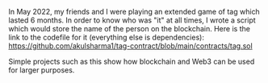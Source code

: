 In May 2022, my friends and I were playing an extended game of tag which lasted 6 months. 
In order to know who was "it" at all times, I wrote a script which would store the name of the person on the blockchain. 
Here is the link to the codefile for it (everything else is dependencies): 
https://github.com/akulsharma1/tag-contract/blob/main/contracts/tag.sol

Simple projects such as this show how blockchain and Web3 can be used for larger purposes.
